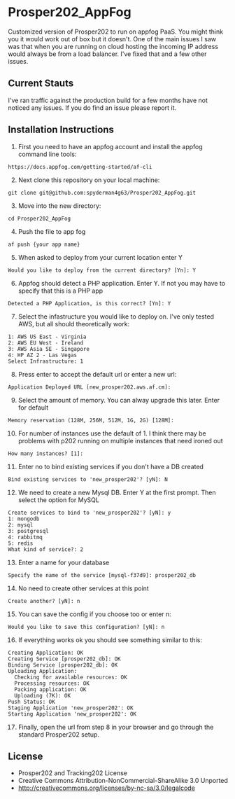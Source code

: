 # Prosper202_AppFog
Customized version of Prosper202 to run on appfog PaaS. You might think you it would work out of box but it doesn't. One of the main issues I saw was that when you are running on cloud hosting the incoming IP address would always be from a load balancer. I've fixed that and a few other issues.

## Current Stauts
I've ran traffic against the production build for a few months have not noticed any issues. If you do find an issue please report it.

## Installation Instructions
1. First you need to have an appfog account and install the appfog command line tools:
```
https://docs.appfog.com/getting-started/af-cli
```

2. Next clone this repository on your local machine:
```
git clone git@github.com:spyderman4g63/Prosper202_AppFog.git
```

3. Move into the new directory:
```
cd Prosper202_AppFog
```

4. Push the file to app fog
```
af push {your app name}
```

5. When asked to deploy from your current location enter Y
```
Would you like to deploy from the current directory? [Yn]: Y
```

6. Appfog should detect a PHP application. Enter Y. If not you may have to specify that this is a PHP app
```
Detected a PHP Application, is this correct? [Yn]: Y
```

7. Select the infastructure you would like to deploy on. I've only tested AWS, but all should theoretically work:
```
1: AWS US East - Virginia
2: AWS EU West - Ireland
3: AWS Asia SE - Singapore
4: HP AZ 2 - Las Vegas
Select Infrastructure: 1
```

8. Press enter to accept the default url or enter a new url:
```
Application Deployed URL [new_prosper202.aws.af.cm]: 
```

9. Select the amount of memory. You can alway upgrade this later. Enter for default
```
Memory reservation (128M, 256M, 512M, 1G, 2G) [128M]: 
```

10. For number of instances use the default of 1. I think there may be problems with p202 running on multiple instances that need ironed out
```
How many instances? [1]: 
```

11. Enter no to bind existing services if you don't have a DB created
```
Bind existing services to 'new_prosper202'? [yN]: N
```

12. We need to create a new Mysql DB. Enter Y at the first prompt. Then select the option for MySQL
```
Create services to bind to 'new_prosper202'? [yN]: y
1: mongodb
2: mysql
3: postgresql
4: rabbitmq
5: redis
What kind of service?: 2
```

13. Enter a name for your database
```
Specify the name of the service [mysql-f37d9]: prosper202_db
```

14. No need to create other services at this point
```
Create another? [yN]: n
```

15. You can save the config if you choose too or enter n:
```
Would you like to save this configuration? [yN]: n
````

16. If everything works ok you should see something similar to this:
```
Creating Application: OK
Creating Service [prosper202_db]: OK
Binding Service [prosper202_db]: OK
Uploading Application:
  Checking for available resources: OK
  Processing resources: OK
  Packing application: OK
  Uploading (7K): OK   
Push Status: OK
Staging Application 'new_prosper202': OK                                        
Starting Application 'new_prosper202': OK 
```

17. Finally, open the url from step 8 in your browser and go through the standard Prosper202 setup. 

## License
- Prosper202 and Tracking202 License
- Creative Commons Attribution-NonCommercial-ShareAlike 3.0 Unported
- http://creativecommons.org/licenses/by-nc-sa/3.0/legalcode
